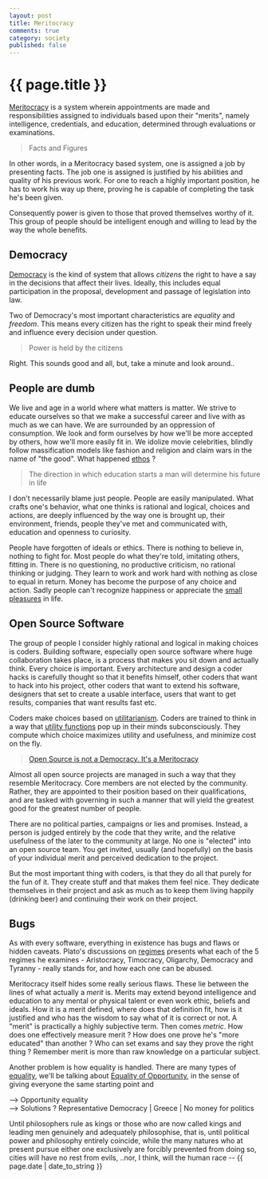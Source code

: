 ```yaml
---
layout: post
title: Meritocracy
comments: true
category: society
published: false
---
```


{{ page.title }}
================
[Meritocracy] is a system wherein appointments are made and responsibilities assigned 
to individuals based upon their "merits", namely intelligence, credentials, and education, 
determined through evaluations or examinations.

> Facts and Figures

In other words, in a Meritocracy based system, one is assigned a job by presenting facts. 
The job one is assigned is justified by his abilities and quality of his previous work. 
For one to reach a highly important position, he has to work his way up there, 
proving he is capable of completing the task he's been given.

Consequently power is given to those that proved themselves worthy of it. This group of people
should be intelligent enough and willing to lead by the way the whole benefits.

Democracy
---------
[Democracy] is the kind of system that allows *citizens* the right to have a say in the
decisions that affect their lives. Ideally, this includes equal participation in the proposal,
development and passage of legislation into law. 

Two of Democracy's most important characteristics are *equality* and *freedom*.
This means every citizen has the right to speak their mind freely and influence
every decision under question. 

> Power is held by the citizens

Right. This sounds good and all, but, take a minute and look around..

People are dumb 
---------------
We live and age in a world where what matters is matter. We strive to educate ourselves so that we
make a successful career and live with as much as we can have. We are surrounded by an oppression
of consumption. We look and form ourselves by how we'll be more accepted by others, how we'll more 
easily fit in. We idolize movie celebrities, blindly follow massification models like fashion and 
religion and claim wars in the name of "the good". What happened [ethos] ?

> The direction in which education starts a man will determine his future in life

I don't necessarily blame just people. People are easily manipulated. What crafts one's behavior, 
what one thinks is rational and logical, choices and actions, are deeply influenced by the way one
is brought up, their environment, friends, people they've met and communicated with, education and 
openness to curiosity. 

People have forgotten of ideals or ethics. There is nothing to believe in, nothing to fight for.
Most people do what they're told, imitating others, fitting in. There is no questioning, no 
productive criticism, no rational thinking or judging. 
They learn to work and work hard with nothing as close to equal in return. Money has become the 
purpose of any choice and action. 
Sadly people can't recognize happiness or appreciate the [small pleasures][happiness] in life.

Open Source Software
--------------------
The group of people I consider highly rational and logical in making choices is coders.
Building software, especially open source software where huge collaboration takes place,
is a process that makes you sit down and actually think. Every choice is important.
Every architecture and design a coder hacks is carefully thought so that it benefits himself,
other coders that want to hack into his project, other coders that want to extend his software,
designers that set to create a usable interface, users that want to get results, companies
that want results fast etc. 

Coders make choices based on [utilitarianism]. Coders are trained to think in a way that 
[utility functions][utility] pop up in their minds subconsciously. They compute which choice
maximizes utility and usefulness, and minimize cost on the fly. 

> [Open Source is not a Democracy. It's a Meritocracy][oosmeritocracy]

Almost all open source projects are managed in such a way that they resemble Meritocracy.
Core members are not elected by the community. Rather, they are appointed to their position 
based on their qualifications, and are tasked with governing in such a manner that will yield 
the greatest good for the greatest number of people.

There are no political parties, campaigns or lies and promises. Instead, a person is judged 
entirely by the code that they write, and the relative usefulness of the later to the community 
at large. No one is "elected" into an open source team. You get invited, usually (and hopefully) 
on the basis of your individual merit and perceived dedication to the project.

But the most important thing with coders, is that they do all that purely for the fun of it. 
They create stuff and that makes them feel nice. They dedicate themselves in their project and ask
as much as to keep them living happily (drinking beer) and continuing their work on their project.

Bugs
----
As with every software, everything in existence has bugs and flaws or hidden caveats. 
Plato's discussions on [regimes] presents what each of the 5 regimes he examines - 
Aristocracy, Timocracy, Oligarchy, Democracy and Tyranny - really stands for, and how 
each one can be abused.

Meritocracy itself hides some really serious flaws. These lie between the lines of what actually 
a *merit* is. Merits may extend beyond intelligence and education to any mental or physical talent 
or even work ethic, beliefs and ideals. How it is a merit defined, where does that definition fit, 
how is it justified and who has the wisdom to say what of it is correct or not. 
A "merit" is practically a highly subjective term.
Then comes *metric*. How does one effectively measure merit ? How does one prove he's "more educated" 
than another ? Who can set exams and say they prove the right thing ? Remember merit is more than raw
knowledge on a particular subject.

Another problem is how equality is handled. There are many types of [equality], we'll be talking
about [Equality of Opportunity][eqopp], in the sense of giving everyone the same starting point and

--> Opportunity equality  
--> Solutions ?
Representative Democracy | Greece | No money for politics

<p class="meta">
Until philosophers rule as kings or 
those who are now called kings and leading men genuinely and adequately philosophise, 
that is, until political power and philosophy entirely coincide, 
while the many natures who at present pursue either one exclusively 
are forcibly prevented from doing so, 
cities will have no rest from evils, 
..nor, I think, will the human race -- {{ page.date | date_to_string }} </p>

[Meritocracy]: http://en.wikipedia.org/wiki/Meritocracy
[Democracy]: http://en.wikipedia.org/wiki/Democracy
[ethos]: http://en.wikipedia.org/wiki/Ethos
[happiness]: http://www.youtube.com/watch?v=flkFW5E0XcM
[utilitarianism]: http://en.wikipedia.org/wiki/Utilitarianism
[utility]: http://en.wikipedia.org/wiki/Utility
[oosmeritocracy]: http://nerderati.com/2009/09/the-meritocracy-of-open-source/
[regimes]: http://en.wikipedia.org/wiki/Plato's_five_regimes
[equality]: http://en.wikipedia.org/wiki/Equality
[eqopp]: http://en.wikipedia.org/wiki/Equality_of_opportunity
